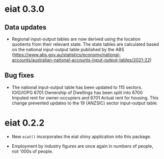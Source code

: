# eiat 0.3.0

## Data updates

* Regional input-output tables are now derived using the location quotients from their relevant state. The state tables are calculated based on the national input-output table published by the ABS (https://www.abs.gov.au/statistics/economy/national-accounts/australian-national-accounts-input-output-tables/2021-22)

## Bug fixes

* The national input-output table has been updated to 115 sectors. IOIG/IOPG 6701 Ownership of Dwellings has been split into 6700 Imputed rent for owner-occupiers and 6701 Actual rent for housing. This change prevented updates to the 19 (ANZSIC) sector input-output table. 



# eiat 0.2.2

* New `eiat()` incorporates the eiat shiny application into this package. 

* Employment by industry figures are once again in numbers of people, not '000s of people. 
